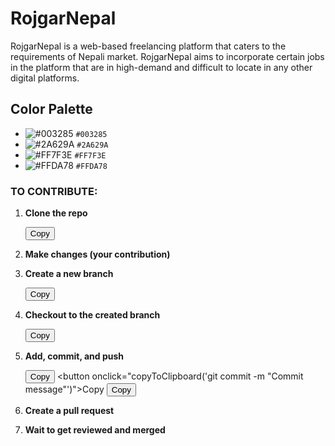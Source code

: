 # RojgarNepal

RojgarNepal is a web-based freelancing platform that caters to the requirements of Nepali market. RojgarNepal aims to incorporate certain jobs in the platform that are in high-demand and difficult to locate in any other digital platforms.

## Color Palette

- ![#003285](https://via.placeholder.com/15/003285/000000?text=+) `#003285`
- ![#2A629A](https://via.placeholder.com/15/2A629A/000000?text=+) `#2A629A`
- ![#FF7F3E](https://via.placeholder.com/15/FF7F3E/000000?text=+) `#FF7F3E`
- ![#FFDA78](https://via.placeholder.com/15/FFDA78/000000?text=+) `#FFDA78`

### TO CONTRIBUTE:

1. **Clone the repo**

    <button onclick="copyToClipboard('git clone https://github.com/sandesh-theMayGuy/RojgarNepal.git')">Copy</button>

2. **Make changes (your contribution)**

3. **Create a new branch**

    <button onclick="copyToClipboard('git branch branchName')">Copy</button>

4. **Checkout to the created branch**

    <button onclick="copyToClipboard('git checkout branchName')">Copy</button>

4. **Add, commit, and push**

    <button onclick="copyToClipboard('git add fileName')">Copy</button>
    <button onclick="copyToClipboard('git commit -m \"Commit message\"')">Copy</button>
    <button onclick="copyToClipboard('git push origin branchName')">Copy</button>

5. **Create a pull request**

6. **Wait to get reviewed and merged**

<script>
    function copyToClipboard(text) {
        const textarea = document.createElement('textarea');
        textarea.value = text;
        document.body.appendChild(textarea);
        textarea.select();
        document.execCommand('copy');
        document.body.removeChild(textarea);
        alert('Copied to clipboard: ' + text);
    }
</script>









